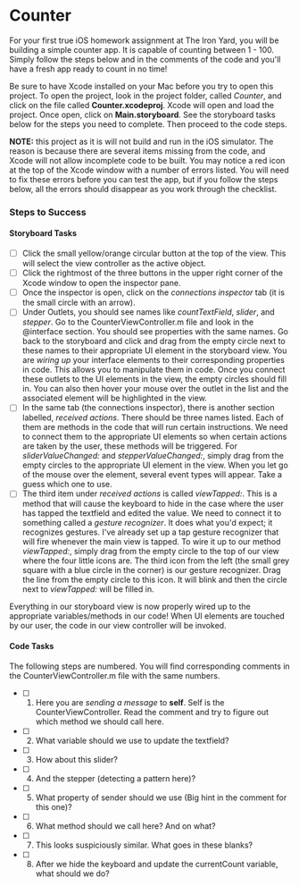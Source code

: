 # Counter

For your first true iOS homework assignment at The Iron Yard, you will be building a simple counter app. It is capable of counting between 1 - 100. Simply follow the steps below and in the comments of the code and you'll have a fresh app ready to count in no time!

Be sure to have Xcode installed on your Mac before you try to open this project. To open the project, look in the project folder, called *Counter*, and click on the file called **Counter.xcodeproj**. Xcode will open and load the project. Once open, click on **Main.storyboard**. See the storyboard tasks below for the steps you need to complete. Then proceed to the code steps.

**NOTE:** this project as it is will not build and run in the iOS simulator. The reason is because there are several items missing from the code, and Xcode will not allow incomplete code to be built. You may notice a red icon at the top of the Xcode window with a number of errors listed. You will need to fix these errors before you can test the app, but if you follow the steps below, all the errors should disappear as you work through the checklist.

### Steps to Success

#### Storyboard Tasks

* [ ] Click the small yellow/orange circular button at the top of the view. This will select the view controller as the active object.
* [ ] Click the rightmost of the three buttons in the upper right corner of the Xcode window to open the inspector pane.
* [ ] Once the inspector is open, click on the *connections inspector* tab (it is the small circle with an arrow).
* [ ] Under Outlets, you should see names like *countTextField*, *slider*, and *stepper*. Go to the CounterViewController.m file and look in the @interface section. You should see properties with the same names. Go back to the storyboard and click and drag from the empty circle next to these names to their appropriate UI element in the storyboard view. You are *wiring up* your interface elements to their corresponding properties in code. This allows you to manipulate them in code. Once you connect these outlets to the UI elements in the view, the empty circles should fill in. You can also then hover your mouse over the outlet in the list and the associated element will be highlighted in the view.
* [ ] In the same tab (the connections inspector), there is another section labelled, *received actions*. There should be three names listed. Each of them are methods in the code that will run certain instructions. We need to connect them to the appropriate UI elements so when certain actions are taken by the user, these methods will be triggered. For *sliderValueChanged:* and *stepperValueChanged:*, simply drag from the empty circles to the appropriate UI element in the view. When you let go of the mouse over the element, several event types will appear. Take a guess which one to use.
* [ ] The third item under *received actions* is called *viewTapped:*. This is a method that will cause the keyboard to hide in the case where the user has tapped the textfield and edited the value. We need to connect it to something called a *gesture recognizer*. It does what you'd expect; it recognizes gestures. I've already set up a tap gesture recognizer that will fire whenever the main view is tapped. To wire it up to our method *viewTapped:*, simply drag from the empty circle to the top of our view where the four little icons are. The third icon from the left (the small grey square with a blue circle in the corner) is our gesture recognizer. Drag the line from the empty circle to this icon. It will blink and then the circle next to *viewTapped:* will be filled in.

Everything in our storyboard view is now properly wired up to the appropriate variables/methods in our code! When UI elements are touched by our user, the code in our view controller will be invoked.

#### Code Tasks

The following steps are numbered. You will find corresponding comments in the CounterViewController.m file with the same numbers.

* [ ] 1. Here you are *sending a message* to **self**. Self is the CounterViewController. Read the comment and try to figure out which method we should call here.
* [ ] 2. What variable should we use to update the textfield?
* [ ] 3. How about this slider?
* [ ] 4. And the stepper (detecting a pattern here)?
* [ ] 5.  What property of sender should we use (Big hint in the comment for this one)?
* [ ] 6. What method should we call here? And on what? 
* [ ] 7. This looks suspiciously similar. What goes in these blanks?
* [ ] 8. After we hide the keyboard and update the currentCount variable, what should we do?
